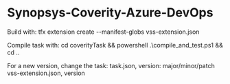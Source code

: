 # Synopsys-Coverity-Azure-DevOps

Build with:
tfx extension create --manifest-globs vss-extension.json

Compile task with:
cd coverityTask && powershell .\compile_and_test.ps1 && cd ..

For a new version, change the task:
task.json, version: major/minor/patch
vss-extension.json, version